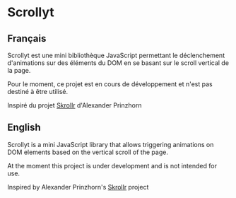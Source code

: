 # Scrollyt

## Français
Scrollyt est une mini bibliothèque JavaScript permettant le déclenchement d'animations sur des éléments du DOM en se basant sur le scroll vertical de la page.

Pour le moment, ce projet est en cours de développement et n'est pas destiné à être utilisé.

Inspiré du projet [Skrollr](https://github.com/Prinzhorn/skrollr) d'Alexander Prinzhorn

## English
Scrollyt is a mini JavaScript library that allows triggering animations on DOM elements based on the vertical scroll of the page.

At the moment this project is under development and is not intended for use.

Inspired by Alexander Prinzhorn's [Skrollr](https://github.com/Prinzhorn/skrollr) project
